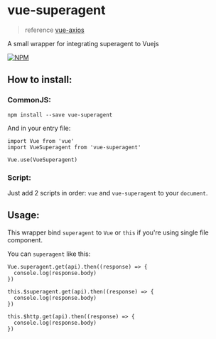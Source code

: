 # vue-superagent
> reference [vue-axios](https://github.com/imcvampire/vue-axios)

A small wrapper for integrating superagent to Vuejs

[![NPM](https://nodei.co/npm/vue-superagent.png?downloads=true&downloadRank=true&stars=true)](https://nodei.co/npm/vue-superagent/)

## How to install:
### CommonJS:
```
npm install --save vue-superagent
```

And in your entry file:
```
import Vue from 'vue'
import VueSuperagent from 'vue-superagent'

Vue.use(VueSuperagent)
```

### Script:
Just add 2 scripts in order: `vue` and `vue-superagent` to your `document`.

## Usage:
This wrapper bind `superagent` to `Vue` or `this` if you're using single file component.

You can `superagent` like this:
```
Vue.superagent.get(api).then((response) => {
  console.log(response.body)
})

this.$superagent.get(api).then((response) => {
  console.log(response.body)
})

this.$http.get(api).then((response) => {
  console.log(response.body)
})
```
